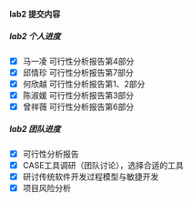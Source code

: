 #### lab2 提交内容

##### lab2 个人进度
- [x] 马一凌 可行性分析报告第4部分
- [x] 邱情珍 可行性分析报告第7部分
- [x] 何欣越 可行性分析报告第1、2部分
- [x] 陈淑媛 可行性分析报告第3部分
- [x] 曾祥薇 可行性分析报告第6部分

##### lab2 团队进度
- [x] 可行性分析报告
- [x] CASE工具调研（团队讨论），选择合适的工具
- [x] 研讨传统软件开发过程模型与敏捷开发
- [x] 项目风险分析
